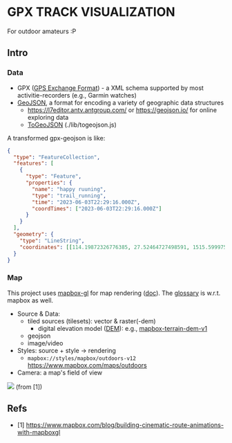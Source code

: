 # GPX TRACK VISUALIZATION

For outdoor amateurs :P

## Intro

### Data

- GPX ([GPS Exchange Format](https://en.wikipedia.org/wiki/GPS_Exchange_Format)) - a XML schema supported by most activitie-recorders (e.g., Garmin watches)
- [GeoJSON](https://geojson.org/), a format for encoding a variety of geographic data structures
  - https://l7editor.antv.antgroup.com/ or https://geojson.io/ for online exploring data
  - [ToGeoJSON](https://mapbox.github.io/togeojson/) (./lib/togeojson.js)

A transformed gpx-geojson is like:

```json
{
  "type": "FeatureCollection",
  "features": [
    {
      "type": "Feature",
      "properties": {
        "name": "happy ruuning",
        "type": "trail_running",
        "time": "2023-06-03T22:29:16.000Z",
        "coordTimes": ["2023-06-03T22:29:16.000Z"]
      }
    }
  ],
  "geometry": {
    "type": "LineString",
    "coordinates": [[114.19872326776385, 27.52464727498591, 1515.5999755859375]]
  }
}
```

### Map

This project uses [mapbox-gl](https://www.mapbox.com/mapbox-gljs) for map rendering ([doc](https://docs.mapbox.com/mapbox-gl-js/api/)). The [glossary](https://docs.mapbox.com/help/glossary/) is w.r.t. mapbox as well.

- Source & Data:
  - tiled sources (tilesets): vector & raster(-dem)
    - digital elevation model ([DEM](https://en.wikipedia.org/wiki/Digital_elevation_model)): e.g., [mapbox-terrain-dem-v1](https://docs.mapbox.com/data/tilesets/reference/mapbox-terrain-dem-v1/)
  - geojson
  - image/video
- Styles: source + style -> rendering
  - `mapbox://styles/mapbox/outdoors-v12` https://www.mapbox.com/maps/outdoors
- Camera: a map's field of view

![](https://assets-global.website-files.com/5f2a93fe880654a977c51043/62df774eaf9582b5789d123d_FreeCamera_Position_Calculation_-_GeoGebra.png) (from [1])


## Refs

- [1] https://www.mapbox.com/blog/building-cinematic-route-animations-with-mapboxgl

